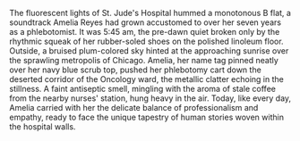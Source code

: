 The fluorescent lights of St. Jude's Hospital hummed a monotonous B flat, a soundtrack Amelia Reyes had grown accustomed to over her seven years as a phlebotomist.  It was 5:45 am, the pre-dawn quiet broken only by the rhythmic squeak of her rubber-soled shoes on the polished linoleum floor. Outside, a bruised plum-colored sky hinted at the approaching sunrise over the sprawling metropolis of Chicago.  Amelia, her name tag pinned neatly over her navy blue scrub top, pushed her phlebotomy cart down the deserted corridor of the Oncology ward, the metallic clatter echoing in the stillness.  A faint antiseptic smell, mingling with the aroma of stale coffee from the nearby nurses' station, hung heavy in the air. Today, like every day, Amelia carried with her the delicate balance of professionalism and empathy, ready to face the unique tapestry of human stories woven within the hospital walls.

